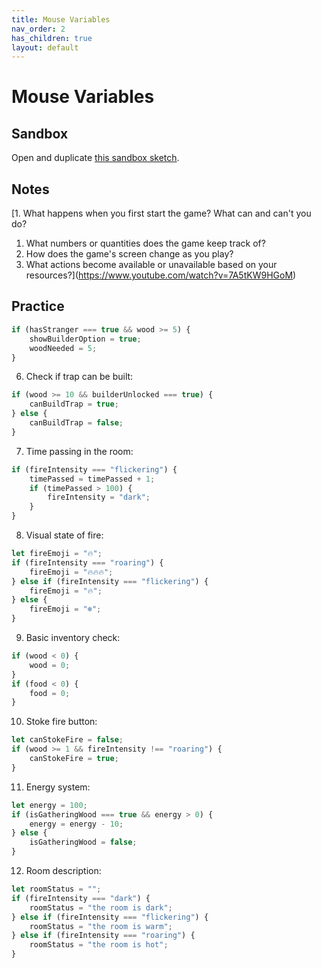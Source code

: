 ```yaml
---
title: Mouse Variables
nav_order: 2
has_children: true
layout: default
---
```


# Mouse Variables

## Sandbox

Open and duplicate [this sandbox sketch](https://editor.p5js.org/woodstock-cs/sketches/0B_2WK4j8/).




## Notes
[1. What happens when you first start the game? What can and can't you do?
1. What numbers or quantities does the game keep track of?
1. How does the game's screen change as you play?
1. What actions become available or unavailable based on your resources?](https://www.youtube.com/watch?v=7A5tKW9HGoM)

## Practice

```javascript
if (hasStranger === true && wood >= 5) {
    showBuilderOption = true;
    woodNeeded = 5;
}
```

6. Check if trap can be built:
```javascript
if (wood >= 10 && builderUnlocked === true) {
    canBuildTrap = true;
} else {
    canBuildTrap = false;
}
```

7. Time passing in the room:
```javascript
if (fireIntensity === "flickering") {
    timePassed = timePassed + 1;
    if (timePassed > 100) {
        fireIntensity = "dark";
    }
}
```

8. Visual state of fire:
```javascript
let fireEmoji = "🔥";
if (fireIntensity === "roaring") {
    fireEmoji = "🔥🔥🔥";
} else if (fireIntensity === "flickering") {
    fireEmoji = "🔥";
} else {
    fireEmoji = "❄️";
}
```

9. Basic inventory check:
```javascript
if (wood < 0) {
    wood = 0;
}
if (food < 0) {
    food = 0;
}
```

10. Stoke fire button:
```javascript
let canStokeFire = false;
if (wood >= 1 && fireIntensity !== "roaring") {
    canStokeFire = true;
}
```

11. Energy system:
```javascript
let energy = 100;
if (isGatheringWood === true && energy > 0) {
    energy = energy - 10;
} else {
    isGatheringWood = false;
}
```

12. Room description:
```javascript
let roomStatus = "";
if (fireIntensity === "dark") {
    roomStatus = "the room is dark";
} else if (fireIntensity === "flickering") {
    roomStatus = "the room is warm";
} else if (fireIntensity === "roaring") {
    roomStatus = "the room is hot";
}
```
